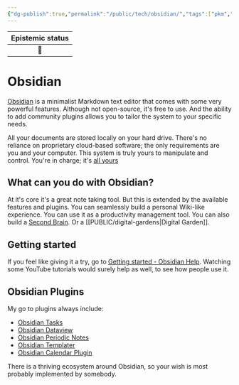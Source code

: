 ```yaml
---
{"dg-publish":true,"permalink":"/public/tech/obsidian/","tags":["pkm","digital-garden","obsidian","productivity"]}
---
```



| Epistemic status |
|:----------------:|
|        🌿        |



# Obsidian

[Obsidian](https://obsidian.md/) is a minimalist Markdown text editor that comes with some very powerful features. Although not open-source, it's free to use. And the ability to add community plugins allows you to tailor the system to your specific needs.

All your documents are stored locally on your hard drive. There's no reliance on proprietary cloud-based software; the only requirements are you and your computer. This system is truly yours to manipulate and control. You're in charge; it's [all yours](https://obsidian.md/about)

## What can you do with Obsidian?
At it's core it's a great note taking tool. But this is extended by the available features and plugins. You can seamlessly build a personal Wiki-like experience. You can use it as a productivity management tool. You can also build a [Second Brain](https://petermeglis.com/blog/unlock-your-brains-potential-a-beginners-guide-to-obsidian-and-building-a-second-brain/). Or a [[PUBLIC/digital-gardens\|Digital Garden]].
## Getting started
If you feel like giving it a try, go to [Getting started - Obsidian Help](https://help.obsidian.md/Getting+started/Download+and+install+Obsidian). Watching some YouTube tutorials would surely help as well, to see how people use it.

## Obsidian Plugins
My go to plugins always include:
- [Obsidian Tasks](https://github.com/schemar/obsidian-tasks) 
- [Obsidian Dataview](https://github.com/blacksmithgu/obsidian-dataview) 
- [Obsidian Periodic Notes](https://github.com/liamcain/obsidian-periodic-notes)
- [Obsidian Templater](https://github.com/SilentVoid13/Templater)  
- [Obsidian Calendar Plugin](https://github.com/liamcain/obsidian-calendar-plugin) 

There is a thriving ecosystem around Obsidian, so your wish is most probably implemented by somebody. 





